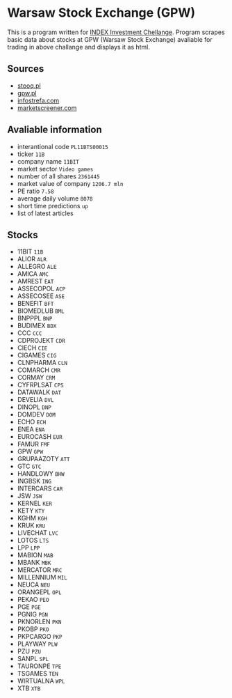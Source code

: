 # Warsaw Stock Exchange (GPW)
This is a program written for [INDEX Investment Chellange](https://iichallenge.gpw.pl/). Program scrapes basic data about stocks at GPW (Warsaw Stock Exchange) avaliable for trading in above challange and displays it as html.

## Sources
* [stooq.pl](https://stooq.pl/q/g/?s=11B')
* [gpw.pl](https://www.gpw.pl/ajaxindex.php?start=indicatorsTab&format=html&action=GPWListaSp&gls_isin=PL11BTS00015&lang=EN)
* [infostrefa.com](http://infostrefa.com/infostrefa/pl/profil/2,11BIT)
* [marketscreener.com](https://www.marketscreener.com/quote/stock/11-BIT-STUDIOS-S-A-25398936/consensus/)

## Avaliable information
* interantional code `PL11BTS00015`
* ticker `11B`
* company name `11BIT`
* market sector `Video games`
* number of all shares `2361445`
* market value of company `1206.7 mln`
* PE ratio `7.58`
* average daily volume `8078`
* short time predictions `up`
* list of latest articles

## Stocks
* 11BIT `11B`
* ALIOR `ALR`
* ALLEGRO `ALE`
* AMICA `AMC`
* AMREST `EAT`
* ASSECOPOL `ACP`
* ASSECOSEE `ASE`
* BENEFIT `BFT`
* BIOMEDLUB `BML`
* BNPPPL `BNP`
* BUDIMEX `BDX`
* CCC `CCC`
* CDPROJEKT `CDR`
* CIECH `CIE`
* CIGAMES `CIG`
* CLNPHARMA `CLN`
* COMARCH `CMR`
* CORMAY `CRM`
* CYFRPLSAT `CPS`
* DATAWALK `DAT`
* DEVELIA `DVL`
* DINOPL `DNP`
* DOMDEV `DOM`
* ECHO `ECH`
* ENEA `ENA`
* EUROCASH `EUR`
* FAMUR `FMF`
* GPW `GPW`
* GRUPAAZOTY `ATT`
* GTC `GTC`
* HANDLOWY `BHW`
* INGBSK `ING`
* INTERCARS `CAR`
* JSW `JSW`
* KERNEL `KER`
* KETY `KTY`
* KGHM `KGH`
* KRUK `KRU`
* LIVECHAT `LVC`
* LOTOS `LTS`
* LPP `LPP`
* MABION `MAB`
* MBANK `MBK`
* MERCATOR `MRC`
* MILLENNIUM `MIL`
* NEUCA `NEU`
* ORANGEPL `OPL`
* PEKAO `PEO`
* PGE `PGE`
* PGNIG `PGN`
* PKNORLEN `PKN`
* PKOBP `PKO`
* PKPCARGO `PKP`
* PLAYWAY `PLW`
* PZU `PZU`
* SANPL `SPL`
* TAURONPE `TPE`
* TSGAMES `TEN`
* WIRTUALNA `WPL`
* XTB `XTB`